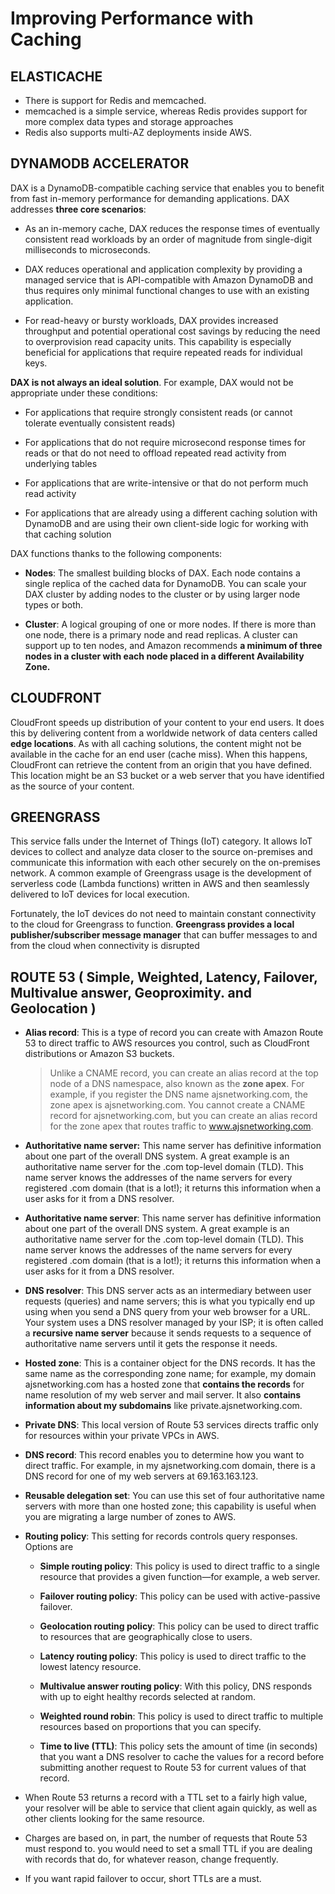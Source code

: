 # Improving Performance with Caching

## ELASTICACHE

- There is support for Redis and memcached.
- memcached is a simple service, whereas Redis provides support for more complex data types and storage approaches
- Redis also supports multi-AZ deployments inside AWS.

## DYNAMODB ACCELERATOR

DAX is a DynamoDB-compatible caching service that enables you to benefit from fast in-memory performance for demanding applications. DAX addresses **three core scenarios**:

- As an in-memory cache, DAX reduces the response times of eventually consistent read workloads by an order of magnitude from single-digit milliseconds to microseconds.

- DAX reduces operational and application complexity by providing a managed service that is API-compatible with Amazon DynamoDB and thus requires only minimal functional changes to use with an existing application.

- For read-heavy or bursty workloads, DAX provides increased throughput and potential operational cost savings by reducing the need to overprovision read capacity units. This capability is especially beneficial for applications that require repeated reads for individual keys.

**DAX is not always an ideal solution**. For example, DAX would not be appropriate under these conditions:

- For applications that require strongly consistent reads (or cannot tolerate eventually consistent reads)

- For applications that do not require microsecond response times for reads or that do not need to offload repeated read activity from underlying tables

- For applications that are write-intensive or that do not perform much read activity

- For applications that are already using a different caching solution with DynamoDB and are using their own client-side logic for working with that caching solution

DAX functions thanks to the following components:

- **Nodes**: The smallest building blocks of DAX. Each node contains a single replica of the cached data for DynamoDB. You can scale your DAX cluster by adding nodes to the cluster or by using larger node types or both.

- **Cluster**: A logical grouping of one or more nodes. If there is more than one node, there is a primary node and read replicas. A cluster can support up to ten nodes, and Amazon recommends **a minimum of three nodes in a cluster with each node placed in a different Availability Zone.**

## CLOUDFRONT

CloudFront speeds up distribution of your content to your end users. It does this by delivering content from a worldwide network of data centers called **edge locations**. As with all caching solutions, the content might not be available in the cache for an end user (cache miss). When this happens, CloudFront can retrieve the content from an origin that you have defined. This location might be an S3 bucket or a web server that you have identified as the source of your content.

## GREENGRASS

This service falls under the Internet of Things (IoT) category. It allows IoT devices to collect and analyze data closer to the source on-premises and communicate this information with each other securely on the on-premises network. A common example of Greengrass usage is the development of serverless code (Lambda functions) written in AWS and then seamlessly delivered to IoT devices for local execution.

Fortunately, the IoT devices do not need to maintain constant connectivity to the cloud for Greengrass to function. **Greengrass provides a local publisher/subscriber message manager** that can buffer messages to and from the cloud when connectivity is disrupted

## ROUTE 53 ( Simple, Weighted, Latency, Failover, Multivalue answer, Geoproximity. and Geolocation )

- **Alias record**: This is a type of record you can create with Amazon Route 53 to direct traffic to AWS resources you control, such as CloudFront distributions or Amazon S3 buckets.

  > Unlike a CNAME record, you can create an alias record at the top node of a DNS namespace, also known as the **zone apex**. For example, if you register the DNS name ajsnetworking.com, the zone apex is ajsnetworking.com. You cannot create a CNAME record for ajsnetworking.com, but you can create an alias record for the zone apex that routes traffic to www.ajsnetworking.com.

- **Authoritative name server:** This name server has definitive information about one part of the overall DNS system. A great example is an authoritative name server for the .com top-level domain (TLD). This name server knows the addresses of the name servers for every registered .com domain (that is a lot!); it returns this information when a user asks for it from a DNS resolver.

- **Authoritative name server**: This name server has definitive information about one part of the overall DNS system. A great example is an authoritative name server for the .com top-level domain (TLD). This name server knows the addresses of the name servers for every registered .com domain (that is a lot!); it returns this information when a user asks for it from a DNS resolver.

- **DNS resolver**: This DNS server acts as an intermediary between user requests (queries) and name servers; this is what you typically end up using when you send a DNS query from your web browser for a URL. Your system uses a DNS resolver managed by your ISP; it is often called a **recursive name server** because it sends requests to a sequence of authoritative name servers until it gets the response it needs.

- **Hosted zone**: This is a container object for the DNS records. It has the same name as the corresponding zone name; for example, my domain ajsnetworking.com has a hosted zone that **contains the records** for name resolution of my web server and mail server. It also **contains information about my subdomains** like private.ajsnetworking.com.

- **Private DNS**: This local version of Route 53 services directs traffic only for resources within your private VPCs in AWS.

- **DNS record**: This record enables you to determine how you want to direct traffic. For example, in my ajsnetworking.com domain, there is a DNS record for one of my web servers at 69.163.163.123.

- **Reusable delegation set**: You can use this set of four authoritative name servers with more than one hosted zone; this capability is useful when you are migrating a large number of zones to AWS.

- **Routing policy**: This setting for records controls query responses. Options are

  - **Simple routing policy**: This policy is used to direct traffic to a single resource that provides a given function—for example, a web server.

  - **Failover routing policy**: This policy can be used with active-passive failover.

  - **Geolocation routing policy**: This policy can be used to direct traffic to resources that are geographically close to users.

  - **Latency routing policy**: This policy is used to direct traffic to the lowest latency resource.

  - **Multivalue answer routing policy**: With this policy, DNS responds with up to eight healthy records selected at random.

  - **Weighted round robin**: This policy is used to direct traffic to multiple resources based on proportions that you can specify.

  - **Time to live (TTL)**: This policy sets the amount of time (in seconds) that you want a DNS resolver to cache the values for a record before submitting another request to Route 53 for current values of that record.

- When Route 53 returns a record with a TTL set to a fairly high value, your resolver will be able to service that client again quickly, as well as other clients looking for the same resource.
- Charges are based on, in part, the number of requests that Route 53 must respond to. you would need to set a small TTL if you are dealing with records that do, for whatever reason, change frequently.
- If you want rapid failover to occur, short TTLs are a must.
